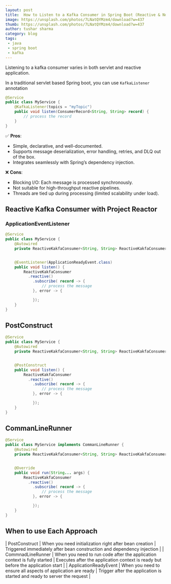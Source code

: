 ```yaml
---
layout: post
title:  How to Listen to a Kafka Consumer in Spring Boot (Reactive & Non-Reactive)
image: https://unsplash.com/photos/7LNatQYMzm4/download?w=437
thumb: https://unsplash.com/photos/7LNatQYMzm4/download?w=437
author: tushar sharma
category: blog
tags:
 - java
 - spring boot
 - kafka
---
```


Listening to a kafka consumer varies in both servlet and reactive application.<!-- truncate_here --><!-- truncate_here -->

In a traditional servlet based Spring boot, you can use `KafkaListener` annotation

```java
@Service
public class MyService {
    @KafkaListener(topics = "myTopic") 
    public void listen(ConsumerRecord<String, String> record) {
        // process the record
    }
}
```

✅ **Pros**:
  * Simple, declarative, and well-documented.
  * Supports message deserialization, error handling, retries, and DLQ out of the box.
  * Integrates seamlessly with Spring’s dependency injection.

❌ **Cons**:
  * Blocking I/O: Each message is processed synchronously.
  * Not suitable for high-throughput reactive pipelines.
  * Threads are tied up during processing (limited scalability under load).


## Reactive Kafka Consumer with Project Reactor

### ApplicationEventListener

```java
@Service
public class MyService {
    @Autowired
    private ReactiveKakfaConsumer<String, String> ReactiveKakfaConsumer;


    @EventListener(ApplicationReadyEvent.class)
    public void listen() {
        ReactiveKakfaConsumer
          .reactive()
            .subscribe( record -> {
                // process the message
            }, error -> {

            });
    }
}
```


## PostConstruct 

```java
@Service
public class MyService {
    @Autowired
    private ReactiveKakfaConsumer<String, String> ReactiveKakfaConsumer;


    @PostConstruct
    public void listen() {
        ReactiveKakfaConsumer
          .reactive()
            .subscribe( record -> {
                // process the message
            }, error -> {

            });
    }
}
```

## CommanLineRunner

```java
@Service
public class MyService implements CommanLineRunner {
    @Autowired
    private ReactiveKakfaConsumer<String, String> ReactiveKakfaConsumer;


    @Override
    public void run(String... args) {
        ReactiveKakfaConsumer
          .reactive()
            .subscribe( record -> {
                // process the message
            }, error -> {

            });
    }
}
```

## When to use Each Approach

| PostConstruct | When you need initialization right after bean creation | Triggered immediately after bean construction and dependency injection |
| CommnadLineRunner | When you need to run code after the application context is fully started | Executes after the application context is ready but before the application start |
| ApplicationReadyEvent | When you need to ensure all aspects of application are ready | Trigger after the application is started and ready to server the request | 

